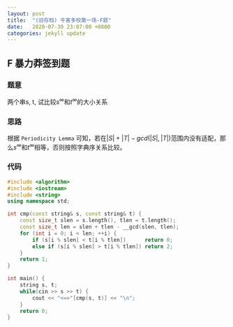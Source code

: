 ```yaml
---
layout: post
title:  "(旧存档) 牛客多校第一场-F题"
date:   2020-07-30 23:07:00 +0800
categories: jekyll update
---
```

## F 暴力莽签到题

### 题意

两个串s, t, 试比较$s^{\infty}$和$t^{\infty}$的大小关系

### 思路

根据 `Periodicity Lemma` 可知，若在$|S|+|T|-gcd(|S|, |T|)$范围内没有适配，那么$s^{\infty}$和$t^{\infty}$相等，否则按照字典序关系比较。

### 代码

```c++
#include <algorithm>
#include <iostream>
#include <string>
using namespace std;

int cmp(const string& s, const string& t) {
    const size_t slen = s.length(), tlen = t.length();
    const size_t len = slen + tlen - __gcd(slen, tlen);
    for (int i = 0; i < len; ++i) {
        if (s[i % slen] < t[i % tlen])      return 0;
        else if (s[i % slen] > t[i % tlen]) return 2;
    }
    return 1;
}

int main() {
    string s, t;
    while(cin >> s >> t) {
        cout << "<=>"[cmp(s, t)] << "\n";
    }
    return 0;
}
```
